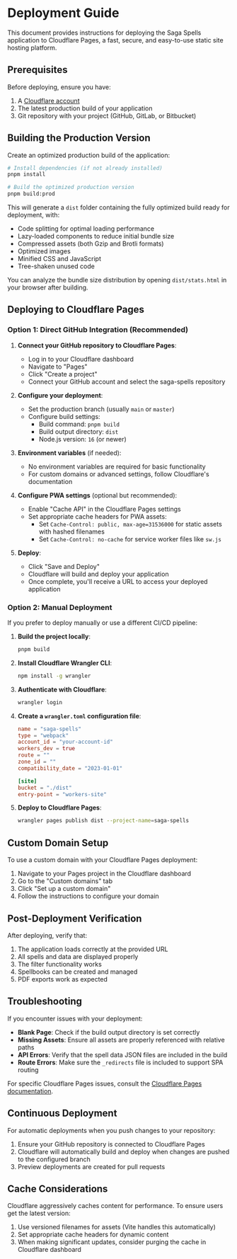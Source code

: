 # Deployment Guide

This document provides instructions for deploying the Saga Spells application to Cloudflare Pages, a fast, secure, and easy-to-use static site hosting platform.

## Prerequisites

Before deploying, ensure you have:

1. A [Cloudflare account](https://dash.cloudflare.com/sign-up)
2. The latest production build of your application
3. Git repository with your project (GitHub, GitLab, or Bitbucket)

## Building the Production Version

Create an optimized production build of the application:

```bash
# Install dependencies (if not already installed)
pnpm install

# Build the optimized production version
pnpm build:prod
```

This will generate a `dist` folder containing the fully optimized build ready for deployment, with:
- Code splitting for optimal loading performance
- Lazy-loaded components to reduce initial bundle size
- Compressed assets (both Gzip and Brotli formats)
- Optimized images
- Minified CSS and JavaScript
- Tree-shaken unused code

You can analyze the bundle size distribution by opening `dist/stats.html` in your browser after building.

## Deploying to Cloudflare Pages

### Option 1: Direct GitHub Integration (Recommended)

1. **Connect your GitHub repository to Cloudflare Pages**:
   - Log in to your Cloudflare dashboard
   - Navigate to "Pages"
   - Click "Create a project"
   - Connect your GitHub account and select the saga-spells repository

2. **Configure your deployment**:
   - Set the production branch (usually `main` or `master`)
   - Configure build settings:
     - Build command: `pnpm build`
     - Build output directory: `dist`
     - Node.js version: `16` (or newer)

3. **Environment variables** (if needed):
   - No environment variables are required for basic functionality
   - For custom domains or advanced settings, follow Cloudflare's documentation

4. **Configure PWA settings** (optional but recommended):
   - Enable "Cache API" in the Cloudflare Pages settings
   - Set appropriate cache headers for PWA assets:
     - Set `Cache-Control: public, max-age=31536000` for static assets with hashed filenames
     - Set `Cache-Control: no-cache` for service worker files like `sw.js`

5. **Deploy**:
   - Click "Save and Deploy"
   - Cloudflare will build and deploy your application
   - Once complete, you'll receive a URL to access your deployed application

### Option 2: Manual Deployment

If you prefer to deploy manually or use a different CI/CD pipeline:

1. **Build the project locally**:
   ```bash
   pnpm build
   ```

2. **Install Cloudflare Wrangler CLI**:
   ```bash
   npm install -g wrangler
   ```

3. **Authenticate with Cloudflare**:
   ```bash
   wrangler login
   ```

4. **Create a `wrangler.toml` configuration file**:
   ```toml
   name = "saga-spells"
   type = "webpack"
   account_id = "your-account-id"
   workers_dev = true
   route = ""
   zone_id = ""
   compatibility_date = "2023-01-01"

   [site]
   bucket = "./dist"
   entry-point = "workers-site"
   ```

5. **Deploy to Cloudflare Pages**:
   ```bash
   wrangler pages publish dist --project-name=saga-spells
   ```

## Custom Domain Setup

To use a custom domain with your Cloudflare Pages deployment:

1. Navigate to your Pages project in the Cloudflare dashboard
2. Go to the "Custom domains" tab
3. Click "Set up a custom domain"
4. Follow the instructions to configure your domain

## Post-Deployment Verification

After deploying, verify that:

1. The application loads correctly at the provided URL
2. All spells and data are displayed properly
3. The filter functionality works
4. Spellbooks can be created and managed
5. PDF exports work as expected

## Troubleshooting

If you encounter issues with your deployment:

- **Blank Page**: Check if the build output directory is set correctly 
- **Missing Assets**: Ensure all assets are properly referenced with relative paths
- **API Errors**: Verify that the spell data JSON files are included in the build
- **Route Errors**: Make sure the `_redirects` file is included to support SPA routing

For specific Cloudflare Pages issues, consult the [Cloudflare Pages documentation](https://developers.cloudflare.com/pages/).

## Continuous Deployment

For automatic deployments when you push changes to your repository:

1. Ensure your GitHub repository is connected to Cloudflare Pages
2. Cloudflare will automatically build and deploy when changes are pushed to the configured branch
3. Preview deployments are created for pull requests

## Cache Considerations

Cloudflare aggressively caches content for performance. To ensure users get the latest version:

1. Use versioned filenames for assets (Vite handles this automatically)
2. Set appropriate cache headers for dynamic content
3. When making significant updates, consider purging the cache in Cloudflare dashboard
